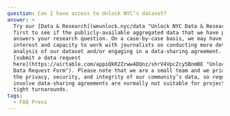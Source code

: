 ```yaml
---
question: Can I have access to Unlock NYC’s dataset?
answer: >
  Try our [Data & Research](weunlock.nyc/data "Unlock NYC Data & Research") page
  first to see if the publicly-available aggregated data that we have published
  answers your research question. On a case-by-case basis, we may have the
  interest and capacity to work with journalists on conducting more detailed
  analysis of our dataset and/or engaging in a data-sharing agreement. You can
  [submit a data request
  here](https://airtable.com/appiQkR2Zrww4DQnz/shrV4VpcZcy5BnmBE "Unlock NYC
  Data Request Form"). Please note that we are a small team and we prioritize
  the privacy, security, and integrity of our community’s data, so requests that
  involve data-sharing agreements are normally not suitable for projects with
  tight turnarounds.
tags:
  - FAQ Press
---
```


